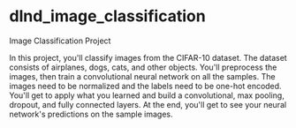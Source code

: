 # dlnd_image_classification
Image Classification Project

In this project, you'll classify images from the CIFAR-10 dataset. The dataset consists of airplanes, dogs, cats, and other objects. You'll preprocess the images, then train a convolutional neural network on all the samples. The images need to be normalized and the labels need to be one-hot encoded. You'll get to apply what you learned and build a convolutional, max pooling, dropout, and fully connected layers. At the end, you'll get to see your neural network's predictions on the sample images.
